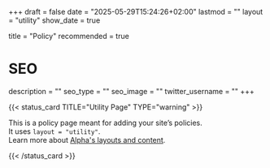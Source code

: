 +++
draft = false
date = "2025-05-29T15:24:26+02:00"
lastmod = ""
layout = "utility"
show_date = true

title = "Policy"
recommended = true
# SEO
description = ""
seo_type = ""
seo_image = ""
twitter_username = ""
+++

{{< status_card TITLE="Utility Page" TYPE="warning" >}}

This is a policy page meant for adding your site’s policies.  
It uses `layout = "utility"`.  
Learn more about [Alpha's layouts and content](https://alpha.oxypteros.com/docs/content-creation).

{{< /status_card >}}